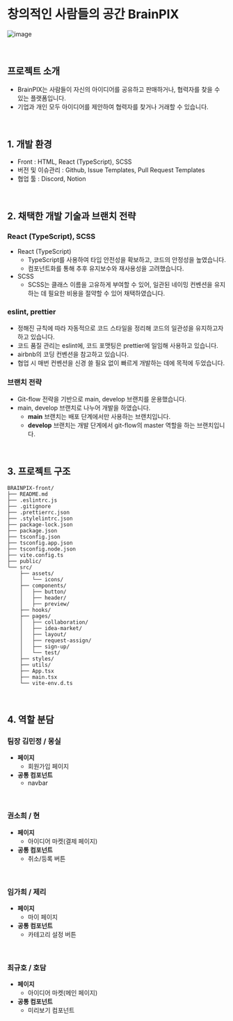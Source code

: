 # 창의적인 사람들의 공간 BrainPIX

![image](https://github.com/user-attachments/assets/11a611df-9b77-4596-b2cf-ec299d1242a7)

<br>

## 프로젝트 소개

- BrainPIX는 사람들이 자신의 아이디어를 공유하고 판매하거나, 협력자를 찾을 수 있는 플랫폼입니다.
- 기업과 개인 모두 아이디어를 제안하여 협력자를 찾거나 거래할 수 있습니다.

<br>

## 1. 개발 환경

- Front : HTML, React (TypeScript), SCSS
- 버전 및 이슈관리 : Github, Issue Templates, Pull Request Templates
- 협업 툴 : Discord, Notion
<br>

## 2. 채택한 개발 기술과 브랜치 전략

### React (TypeScript), SCSS

- React (TypeScript)
    - TypeScript를 사용하여 타입 안전성을 확보하고, 코드의 안정성을 높였습니다. 
    - 컴포넌트화를 통해 추후 유지보수와 재사용성을 고려했습니다.
- SCSS
    - SCSS는 클래스 이름을 고유하게 부여할 수 있어, 일관된 네이밍 컨벤션을 유지하는 데 필요한 비용을 절약할 수 있어 채택하였습니다.

### eslint, prettier

- 정해진 규칙에 따라 자동적으로 코드 스타일을 정리해 코드의 일관성을 유지하고자 하고 있습니다.
- 코드 품질 관리는 eslint에, 코드 포맷팅은 prettier에 일임해 사용하고 있습니다.
- airbnb의 코딩 컨벤션을 참고하고 있습니다.
- 협업 시 매번 컨벤션을 신경 쓸 필요 없이 빠르게 개발하는 데에 목적에 두었습니다.

### 브랜치 전략

- Git-flow 전략을 기반으로 main, develop 브랜치를 운용했습니다.
- main, develop 브랜치로 나누어 개발을 하였습니다.
    - **main** 브랜치는 배포 단계에서만 사용하는 브랜치입니다.
    - **develop** 브랜치는 개발 단계에서 git-flow의 master 역할을 하는 브랜치입니다.

<br>

## 3. 프로젝트 구조

```
BRAINPIX-front/
├── README.md
├── .eslintrc.js
├── .gitignore
├── .prettierrc.json
├── .stylelintrc.json
├── package-lock.json
├── package.json
├── tsconfig.json
├── tsconfig.app.json
├── tsconfig.node.json
├── vite.config.ts
├── public/
└── src/
    ├── assets/
    │   └── icons/
    ├── components/
    │   ├── button/
    │   ├── header/
    │   ├── preview/
    ├── hooks/
    ├── pages/
    │   ├── collaboration/
    │   ├── idea-market/
    │   ├── layout/
    │   ├── request-assign/
    │   ├── sign-up/
    │   └── test/
    ├── styles/
    ├── utils/
    ├── App.tsx
    ├── main.tsx
    └── vite-env.d.ts
```

<br>

## 4. 역할 분담

### 팀장 김민정 / 몽실

- **페이지**
    - 회원가입 페이지
- **공통 컴포넌트**
    - navbar

<br>
    
### 권소희 / 현

- **페이지**
    - 아이디어 마켓(결제 페이지)
- **공통 컴포넌트**
    - 취소/등록 버튼

<br>

### 임가희 / 제리

- **페이지**
    - 마이 페이지
- **공통 컴포넌트**
    - 카테고리 설정 버튼

<br>

### 최규호 / 호담

- **페이지**
    - 아이디어 마켓(메인 페이지)
- **공통 컴포넌트**
    - 미리보기 컴포넌트
    
<br>
